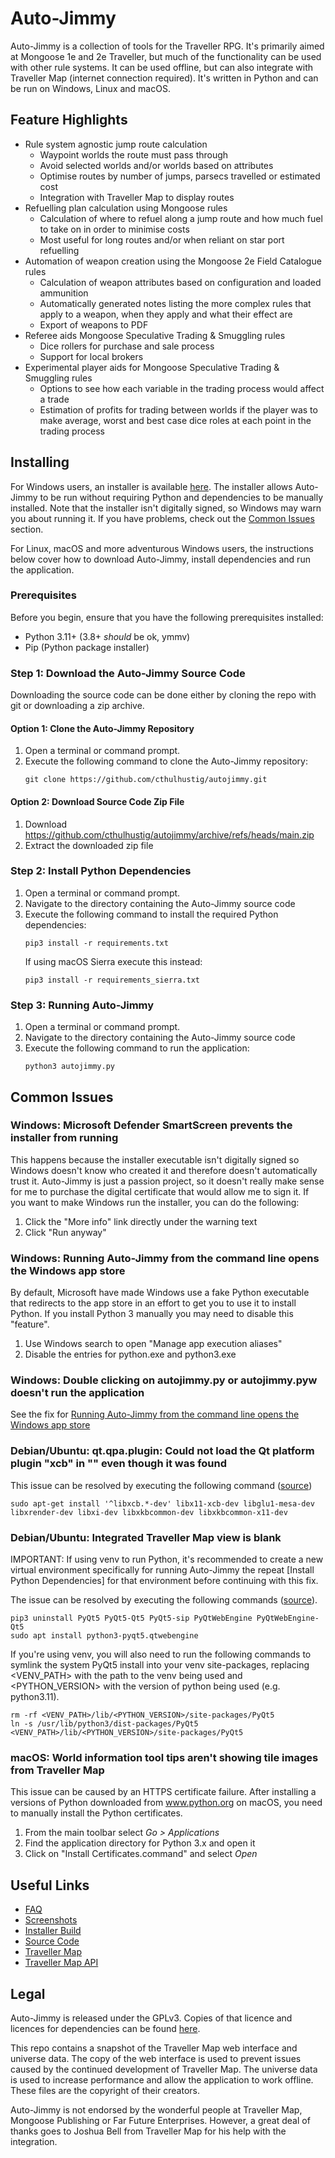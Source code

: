 # Auto-Jimmy
Auto-Jimmy is a collection of tools for the Traveller RPG. It's primarily aimed at Mongoose 1e and
2e Traveller, but much of the functionality can be used with other rule systems. It can be used
offline, but can also integrate with Traveller Map (internet connection required). It's written in
Python and can be run on Windows, Linux and macOS.

## Feature Highlights
* Rule system agnostic jump route calculation
    * Waypoint worlds the route must pass through
    * Avoid selected worlds and/or worlds based on attributes
    * Optimise routes by number of jumps, parsecs travelled or estimated cost
    * Integration with Traveller Map to display routes
* Refuelling plan calculation using Mongoose rules
    * Calculation of where to refuel along a jump route and how much fuel to take on in order to
    minimise costs
    * Most useful for long routes and/or when reliant on star port refuelling
* Automation of weapon creation using the Mongoose 2e Field Catalogue rules
    * Calculation of weapon attributes based on configuration and loaded ammunition
    * Automatically generated notes listing the more complex rules that apply to a weapon, when
    they apply and what their effect are
    * Export of weapons to PDF
* Referee aids Mongoose Speculative Trading & Smuggling rules
    * Dice rollers for purchase and sale process
    * Support for local brokers
* Experimental player aids for Mongoose Speculative Trading & Smuggling rules
    * Options to see how each variable in the trading process would affect a trade
    * Estimation of profits for trading between worlds if the player was to make average, worst
    and best case dice roles at each point in the trading process

## Installing
For Windows users, an installer is available [here](https://github.com/cthulhustig/autojimmy/releases).
The installer allows Auto-Jimmy to be run without requiring Python and dependencies to be
manually installed. Note that the installer isn't digitally signed, so Windows may warn you about
running it. If you have problems, check out the [Common Issues](#Common-Issues) section.

For Linux, macOS and more adventurous Windows users, the instructions below cover how to download
Auto-Jimmy, install dependencies and run the application.

### Prerequisites
Before you begin, ensure that you have the following prerequisites installed:
* Python 3.11+ (3.8+ _should_ be ok, ymmv)
* Pip (Python package installer)

### Step 1: Download the Auto-Jimmy Source Code
Downloading the source code can be done either by cloning the repo with git or downloading a zip archive.

#### Option 1: Clone the Auto-Jimmy Repository
1. Open a terminal or command prompt.
2. Execute the following command to clone the Auto-Jimmy repository:
   ```
   git clone https://github.com/cthulhustig/autojimmy.git
   ```
#### Option 2: Download Source Code Zip File
1. Download https://github.com/cthulhustig/autojimmy/archive/refs/heads/main.zip
2. Extract the downloaded zip file

### Step 2: Install Python Dependencies
1. Open a terminal or command prompt.
2. Navigate to the directory containing the Auto-Jimmy source code
3. Execute the following command to install the required Python dependencies:
   ```
   pip3 install -r requirements.txt
   ```
   If using macOS Sierra execute this instead:
   ```
   pip3 install -r requirements_sierra.txt
   ```

### Step 3: Running Auto-Jimmy
1. Open a terminal or command prompt.
2. Navigate to the directory containing the Auto-Jimmy source code
3. Execute the following command to run the application:
   ```
   python3 autojimmy.py
   ```

## Common Issues

### Windows: Microsoft Defender SmartScreen prevents the installer from running
This happens because the installer executable isn't digitally signed so Windows doesn't
know who created it and therefore doesn't automatically trust it. Auto-Jimmy is just a
passion project, so it doesn't really make sense for me to purchase the digital
certificate that would allow me to sign it.
If you want to make Windows run the installer, you can do the following:
1. Click the "More info" link directly under the warning text
2. Click "Run anyway"

### Windows: Running Auto-Jimmy from the command line opens the Windows app store
By default, Microsoft have made Windows use a fake Python executable that redirects to the app
store in an effort to get you to use it to install Python. If you install Python 3 manually
you may need to disable this "feature".
1. Use Windows search to open "Manage app execution aliases"
2. Disable the entries for python.exe and python3.exe

### Windows: Double clicking on autojimmy.py or autojimmy.pyw doesn't run the application
See the fix for [Running Auto-Jimmy from the command line opens the Windows app store](#windows-running-auto-jimmy-from-the-command-line-opens-the-windows-app-store)

### Debian/Ubuntu: qt.qpa.plugin: Could not load the Qt platform plugin "xcb" in "" even though it was found
This issue can be resolved by executing the following command ([source](https://forum.qt.io/topic/127696/qt-qpa-plugin-could-not-load-the-qt-platform-plugin-xcb-in-even-though-it-was-found/27))
```
sudo apt-get install '^libxcb.*-dev' libx11-xcb-dev libglu1-mesa-dev libxrender-dev libxi-dev libxkbcommon-dev libxkbcommon-x11-dev
```

### Debian/Ubuntu: Integrated Traveller Map view is blank
IMPORTANT: If using venv to run Python, it's recommended to create a new virtual
environment specifically for running Auto-Jimmy the repeat [Install Python Dependencies]
for that environment before continuing with this fix.

The issue can be resolved by executing the following commands ([source](https://stackoverflow.com/questions/73868174/pyqtwebengine-dontt-show-nothing)).
```
pip3 uninstall PyQt5 PyQt5-Qt5 PyQt5-sip PyQtWebEngine PyQtWebEngine-Qt5
sudo apt install python3-pyqt5.qtwebengine
```
If you're using venv, you will also need to run the following commands to symlink the
system PyQt5 install into your venv site-packages, replacing <VENV_PATH> with the path
to the venv being used and <PYTHON_VERSION> with the version of python being used (e.g.
python3.11).
```
rm -rf <VENV_PATH>/lib/<PYTHON_VERSION>/site-packages/PyQt5
ln -s /usr/lib/python3/dist-packages/PyQt5 <VENV_PATH>/lib/<PYTHON_VERSION>/site-packages/PyQt5
```

### macOS: World information tool tips aren't showing tile images from Traveller Map
This issue can be caused by an HTTPS certificate failure. After installing a versions of
Python downloaded from www.python.org on macOS, you need to manually install the Python
certificates.
1. From the main toolbar select *Go > Applications*
2. Find the application directory for Python 3.x and open it
3. Click on "Install Certificates.command" and select *Open*

## Useful Links
* [FAQ](./docs/faq.md)
* [Screenshots](./docs/screenshots.md)
* [Installer Build](./docs/installer_build.md)
* [Source Code](https://github.com/cthulhustig/autojimmy)
* [Traveller Map](https://travellermap.com)
* [Traveller Map API](https://travellermap.com/doc/api)

## Legal
Auto-Jimmy is released under the GPLv3. Copies of that licence and licences for dependencies can
be found [here](https://github.com/cthulhustig/autojimmy).

This repo contains a snapshot of the Traveller Map web interface and universe data. The copy of
the web interface is used to prevent issues caused by the continued development of Traveller Map.
The universe data is used to increase performance and allow the application to work offline. These
files are the copyright of their creators.

Auto-Jimmy is not endorsed by the wonderful people at Traveller Map, Mongoose Publishing or Far
Future Enterprises. However, a great deal of thanks goes to Joshua Bell from Traveller Map for
his help with the integration.

